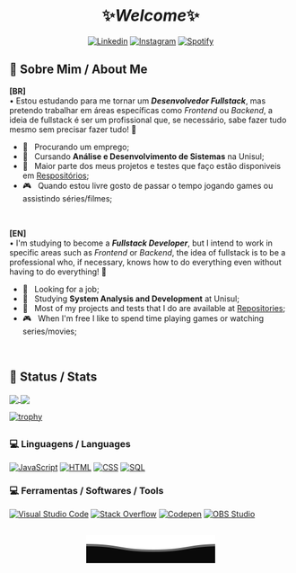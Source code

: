 <h1 align='center'>✨<i>Welcome</i>✨</h1>

<p align="center">
    <a href="https://www.linkedin.com/in/leonardo-basso-stefanello-1929aa218/"><img alt="Linkedin" src="https://img.shields.io/badge/Profile-Linkedin-informational?style=for-the-badge&logo=linkedin&color=blue"></a>
    <a href="https://www.instagram.com/leonardo_basstef/"><img alt="Instagram" src="https://img.shields.io/badge/Follow%20Me-Instagram-informational?style=for-the-badge&logo=instagram&color=orange"></a>
    <a href="https://open.spotify.com/user/nfud6djzz8ruqxpfcdp0ioafb?si=75864361e1014faa"><img alt="Spotify" src="https://img.shields.io/badge/My%20Style-Spotify-informational?style=for-the-badge&logo=spotify&color=brightgreen"></a>
</p>



<h2 align='left'>📌 Sobre Mim / About Me</h2>

**[BR]**
</br>
• Estou estudando para me tornar um _**Desenvolvedor Fullstack**_, mas pretendo trabalhar em áreas específicas como _Frontend_ ou _Backend_, a ideia de fullstack é ser um profissional que, se necessário, sabe fazer tudo mesmo sem precisar fazer tudo! 🐶

- 🔭 &nbsp; Procurando um emprego;
- 🌱 &nbsp; Cursando **Análise e Desenvolvimento de Sistemas** na Unisul;
- 🔧 &nbsp; Maior parte dos meus projetos e testes que faço estão disponiveis em [Respositórios](https://github.com/leonardostefanello?tab=repositories);
- 🎮 &nbsp; Quando estou livre gosto de passar o tempo jogando games ou assistindo séries/filmes;
</br>

**[EN]**
</br>
• I'm studying to become a _**Fullstack Developer**_, but I intend to work in specific areas such as _Frontend_ or _Backend_, the idea of fullstack is to be a professional who, if necessary, knows how to do everything even without having to do everything! 🐶

- 🔭 &nbsp; Looking for a job;
- 🌱 &nbsp; Studying **System Analysis and Development** at Unisul;
- 🔧 &nbsp; Most of my projects and tests that I do are available at [Repositories](https://github.com/leonardostefanello?tab=repositories);
- 🎮 &nbsp; When I'm free I like to spend time playing games or watching series/movies;
</br>



<h2 align='left'>📑 Status / Stats</h2>
<p>
<a href="https://github.com/leonardostefanello/leonardostefanello">
  <img align="center" src="https://github-readme-stats.vercel.app/api?username=leonardostefanello&show_icons=true&line_height=27&count_private=true&theme=dracula&include_all_commits=true"/>
</a>
<a href="https://github.com/leonardostefanello/leonardostefanello">
  <img align="center" src="https://github-readme-stats.vercel.app/api/top-langs/?username=leonardostefanello&theme=dracula&langs_count=3" />
</a>
</p>

<p align="left">
    <a href="https://github.com/ryo-ma/github-profile-trophy"><img alt="trophy" src="https://github-profile-trophy.vercel.app/?username=leonardostefanello&theme=dracula&row=2&column=-1&no-frame=true"></a>
</p>


<h2 align='left'></h2>

<h3 align='left'>💻 Linguagens / Languages</h3>
<p aign="center">
    <a href="https://github.com/search?q=user%3Aleonardostefanello+language%3Ajavascript"><img alt="JavaScript" src="https://img.shields.io/badge/JavaScript-F7DF1E.svg?logo=javascript&logoColor=black"></a>
    <a href="https://github.com/search?q=user%3Aleonardostefanello+language%3Ahtml"><img alt="HTML" src="https://img.shields.io/badge/HTML-E34F26.svg?logo=html5&logoColor=white"></a>
    <a href="https://github.com/search?q=user%3Aleonardostefanello+language%3Acss"><img alt="CSS" src="https://img.shields.io/badge/CSS-1572B6.svg?logo=css3&logoColor=white"></a>
    <a href="https://github.com/search?q=user%3Aleonardostefanello+language%3Asql"><img alt="SQL" src="https://custom-icon-badges.herokuapp.com/badge/SQL-025E8C.svg?logo=database&logoColor=white"></a>
<!--
    <a href="https://github.com/search?q=user%3Aleonardostefanello+language%3Ajavascript"><img alt="Node.js" src="https://img.shields.io/badge/Node.js-43853D.svg?logo=node.js&logoColor=white"></a>
    <a href="https://github.com/search?q=user%3Aleonardostefanello+language%3Acpp"><img alt="C++" src="https://custom-icon-badges.herokuapp.com/badge/C++-9C033A.svg?logo=cpp2&logoColor=white"></a>
    <a href="https://github.com/search?q=user%3Aleonardostefanello+language%3Ajava"><img alt="Java" src="https://custom-icon-badges.herokuapp.com/badge/Java-007396.svg?logo=java&logoColor=white"></a>
    <a href="https://github.com/search?q=user%3Aleonardostefanello+language%3Apython"><img alt="Python" src="https://img.shields.io/badge/Python-14354C.svg?logo=python&logoColor=white"></a>
-->
</p>

<h3 align='left'>💻 Ferramentas / Softwares / Tools</h3>
<p aign="center">
    <a href="#"><img alt="Visual Studio Code" src="https://img.shields.io/badge/Visual%20Studio%20Code-0078d7.svg?logo=visual-studio-code&logoColor=white"></a>
    <a href="#"><img alt="Stack Overflow" src="https://img.shields.io/badge/-Stack%20Overflow-FE7A16?logo=stack-overflow&logoColor=white"></a>
    <a href="#"><img alt="Codepen" src="https://img.shields.io/badge/Codepen-000000.svg?logo=codepen&logoColor=white"></a>
    <a href="#"><img alt="OBS Studio" src="https://img.shields.io/badge/-OBS%20Studio-302E31?logo=obs-studio&logoColor=white"></a>
</p>



<h2 align='left'></h2>
<p align="center">
        <img src="https://raw.githubusercontent.com/leonardostefanello/leonardostefanello/main/svg/Final.svg" alt="Github Stats" />
</p>
